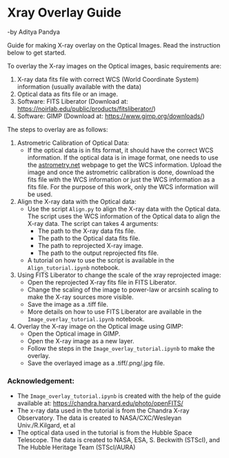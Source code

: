 # Xray Overlay Guide
-by Aditya Pandya

Guide for making X-ray overlay on the Optical Images. Read the instruction below to get started.

To overlay the X-ray images on the Optical images, basic requirements are:
1. X-ray data fits file with correct WCS (World Coordinate System) information (usually available with the data)
2. Optical data as fits file or an image.
3. Software: FITS Liberator (Download at: https://noirlab.edu/public/products/fitsliberator/)
4. Software: GIMP (Download at: https://www.gimp.org/downloads/)

The steps to overlay are as follows:

1. Astrometric Calibration of Optical Data:
    - If the optical data is in fits format, it should have the correct WCS information. If the optical data is in image format, one needs to use the [astrometry.net](https://nova.astrometry.net/upload) webpage to get the WCS information. Upload the image and once the astrometric calibration is done, download the fits file with the WCS information or just the WCS information as a fits file. For the purpose of this work, only the WCS information will be used.
2. Align the X-ray data with the Optical data:
    - Use the script `Align.py` to align the X-ray data with the Optical data. The script uses the WCS information of the Optical data to align the X-ray data. The script can takes 4 arguments:
        - The path to the X-ray data fits file.
        - The path to the Optical data fits file.
        - The path to reprojected X-ray image.
        - The path to the output reprojected fits file.
    - A tutorial on how to use the script is available in the `Align_tutorial.ipynb` notebook.
3. Using FITS Liberator to change the scale of the xray reprojected image:
    - Open the reprojected X-ray fits file in FITS Liberator.
    - Change the scaling of the image to power-law or arcsinh scaling to make the X-ray sources more visible.
    - Save the image as a .tiff file. 
    - More details on how to use FITS Liberator are available in the `Image_overlay_tutorial.ipynb` notebook.
4. Overlay the X-ray image on the Optical image using GIMP:
    - Open the Optical image in GIMP.
    - Open the X-ray image as a new layer.
    - Follow the steps in the `Image_overlay_tutorial.ipynb` to make the overlay.
    - Save the overlayed image as a .tiff/.png/.jpg file.

### Acknowledgement:
- The `Image_overlay_tutorial.ipynb` is created with the help of the guide available at: https://chandra.harvard.edu/photo/openFITS/
- The x-ray data used in the tutorial is from the Chandra X-ray Observatory. The data is created to NASA/CXC/Wesleyan Univ./R.Kilgard, et al
- The optical data used in the tutorial is from the Hubble Space Telescope. The data is created to NASA, ESA, S. Beckwith (STScI), and The Hubble Heritage Team (STScI/AURA)